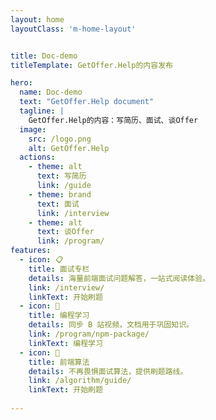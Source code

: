 ```yaml
---
layout: home
layoutClass: 'm-home-layout'


title: Doc-demo
titleTemplate: GetOffer.Help的内容发布

hero:
  name: Doc-demo
  text: "GetOffer.Help document"
  tagline: |
    GetOffer.Help的内容：写简历、面试、谈Offer
  image:
    src: /logo.png
    alt: GetOffer.Help 
  actions:
    - theme: alt
      text: 写简历
      link: /guide
    - theme: brand
      text: 面试
      link: /interview
    - theme: alt
      text: 谈Offer
      link: /program/
features:
  - icon: 📋
    title: 面试专栏
    details: 海量前端面试问题解答，一站式阅读体验。
    link: /interview/
    linkText: 开始刷题
  - icon: 💬
    title: 编程学习
    details: 同步 B 站视频，文档用于巩固知识。
    link: /program/npm-package/
    linkText: 编程学习
  - icon: 📓
    title: 前端算法
    details: 不再畏惧面试算法，提供刷题路线。
    link: /algorithm/guide/
    linkText: 开始刷题
  
---
```


<style>
/*爱的魔力转圈圈*/
.m-home-layout .image-src:hover {
  transform: translate(-50%, -50%) rotate(666turn);
  transition: transform 59s 1s cubic-bezier(0.3, 0, 0.8, 1);
}

.m-home-layout .details small {
  opacity: 0.8;
}

.m-home-layout .item:last-child .details {
  display: flex;
  justify-content: flex-end;
  align-items: end;
}
</style>


